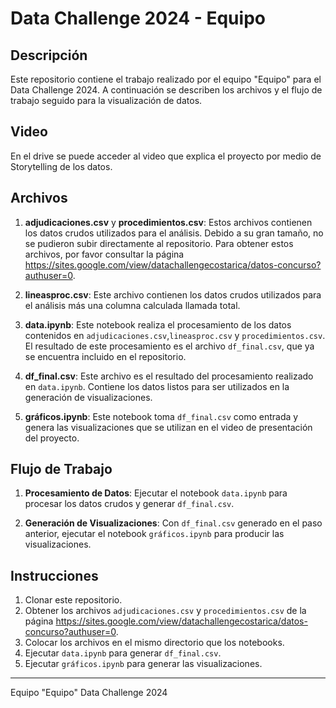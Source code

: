 # Data Challenge 2024 - Equipo

## Descripción

Este repositorio contiene el trabajo realizado por el equipo "Equipo" para el Data Challenge 2024. A continuación se describen los archivos y el flujo de trabajo seguido para la visualización de datos.

## Video

En el drive se puede acceder al video que explica el proyecto por medio de Storytelling de los datos.

## Archivos

1. **adjudicaciones.csv** y **procedimientos.csv**: Estos archivos contienen los datos crudos utilizados para el análisis. Debido a su gran tamaño, no se pudieron subir directamente al repositorio. Para obtener estos archivos, por favor consultar la página https://sites.google.com/view/datachallengecostarica/datos-concurso?authuser=0.
   
2. **lineasproc.csv**: Este archivo contienen los datos crudos utilizados para el análisis más una columna calculada llamada total.

3. **data.ipynb**: Este notebook realiza el procesamiento de los datos contenidos en `adjudicaciones.csv`,`lineasproc.csv` y `procedimientos.csv`. El resultado de este procesamiento es el archivo `df_final.csv`, que ya se encuentra incluido en el repositorio.

4. **df_final.csv**: Este archivo es el resultado del procesamiento realizado en `data.ipynb`. Contiene los datos listos para ser utilizados en la generación de visualizaciones.

5. **gráficos.ipynb**: Este notebook toma `df_final.csv` como entrada y genera las visualizaciones que se utilizan en el video de presentación del proyecto.

## Flujo de Trabajo

1. **Procesamiento de Datos**: Ejecutar el notebook `data.ipynb` para procesar los datos crudos y generar `df_final.csv`.

2. **Generación de Visualizaciones**: Con `df_final.csv` generado en el paso anterior, ejecutar el notebook `gráficos.ipynb` para producir las visualizaciones.

## Instrucciones

1. Clonar este repositorio.
2. Obtener los archivos `adjudicaciones.csv` y `procedimientos.csv` de la página https://sites.google.com/view/datachallengecostarica/datos-concurso?authuser=0.
3. Colocar los archivos en el mismo directorio que los notebooks.
4. Ejecutar `data.ipynb` para generar `df_final.csv`.
5. Ejecutar `gráficos.ipynb` para generar las visualizaciones.

---

Equipo "Equipo"
Data Challenge 2024

